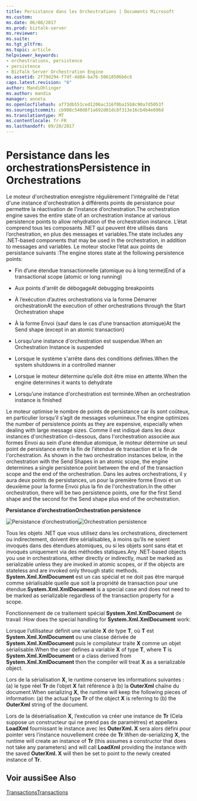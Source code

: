 ```yaml
---
title: Persistance dans les Orchestrations | Documents Microsoft
ms.custom: 
ms.date: 06/08/2017
ms.prod: biztalk-server
ms.reviewer: 
ms.suite: 
ms.tgt_pltfrm: 
ms.topic: article
helpviewer_keywords:
- orchestrations, persistence
- persistence
- BizTalk Server Orchestration Engine
ms.assetid: 2f79d294-f7df-4d84-ba76-50618506b6c6
caps.latest.revision: "6"
author: MandiOhlinger
ms.author: mandia
manager: anneta
ms.openlocfilehash: af73db551ced1206ac316f0ba15b8c90a7d5053f
ms.sourcegitcommit: cb908c540d8f1a692d01dc8f313e16cb4b4e696d
ms.translationtype: MT
ms.contentlocale: fr-FR
ms.lasthandoff: 09/20/2017
---
```

# <a name="persistence-in-orchestrations"></a><span data-ttu-id="acbb1-102">Persistance dans les orchestrations</span><span class="sxs-lookup"><span data-stu-id="acbb1-102">Persistence in Orchestrations</span></span>
<span data-ttu-id="acbb1-103">Le moteur d'orchestration enregistre régulièrement l'intégralité de l'état d'une instance d'orchestration à différents points de persistance pour permettre la réactivation de l’instance d’orchestration.</span><span class="sxs-lookup"><span data-stu-id="acbb1-103">The orchestration engine saves the entire state of an orchestration instance at various persistence points to allow rehydration of the orchestration instance.</span></span> <span data-ttu-id="acbb1-104">L’état comprend tous les composants .NET qui peuvent être utilisés dans l’orchestration, en plus des messages et variables.</span><span class="sxs-lookup"><span data-stu-id="acbb1-104">The state includes any .NET-based components that may be used in the orchestration, in addition to messages and variables.</span></span> <span data-ttu-id="acbb1-105">Le moteur stocke l’état aux points de persistance suivants :</span><span class="sxs-lookup"><span data-stu-id="acbb1-105">The engine stores state at the following persistence points:</span></span>  
  
-   <span data-ttu-id="acbb1-106">Fin d’une étendue transactionnelle (atomique ou à long terme)</span><span class="sxs-lookup"><span data-stu-id="acbb1-106">End of a transactional scope (atomic or long running)</span></span>  
  
-   <span data-ttu-id="acbb1-107">Aux points d'arrêt de débogage</span><span class="sxs-lookup"><span data-stu-id="acbb1-107">At debugging breakpoints</span></span>  
  
-   <span data-ttu-id="acbb1-108">À l’exécution d’autres orchestrations via la forme Démarrer orchestration</span><span class="sxs-lookup"><span data-stu-id="acbb1-108">At the execution of other orchestrations through the Start Orchestration shape</span></span>  
  
-   <span data-ttu-id="acbb1-109">À la forme Envoi (sauf dans le cas d’une transaction atomique)</span><span class="sxs-lookup"><span data-stu-id="acbb1-109">At the Send shape (except in an atomic transaction)</span></span>  
  
-   <span data-ttu-id="acbb1-110">Lorsqu’une instance d'orchestration est suspendue.</span><span class="sxs-lookup"><span data-stu-id="acbb1-110">When an Orchestration Instance is suspended</span></span>  
  
-   <span data-ttu-id="acbb1-111">Lorsque le système s'arrête dans des conditions définies.</span><span class="sxs-lookup"><span data-stu-id="acbb1-111">When the system shutdowns in a controlled manner</span></span>  
  
-   <span data-ttu-id="acbb1-112">Lorsque le moteur détermine qu’elle doit être mise en attente.</span><span class="sxs-lookup"><span data-stu-id="acbb1-112">When the engine determines it wants to dehydrate</span></span>  
  
-   <span data-ttu-id="acbb1-113">Lorsqu’une instance d'orchestration est terminée.</span><span class="sxs-lookup"><span data-stu-id="acbb1-113">When an orchestration instance is finished</span></span>  
  
 <span data-ttu-id="acbb1-114">Le moteur optimise le nombre de points de persistance car ils sont coûteux, en particulier lorsqu’il s’agit de messages volumineux.</span><span class="sxs-lookup"><span data-stu-id="acbb1-114">The engine optimizes the number of persistence points as they are expensive, especially when dealing with large message sizes.</span></span> <span data-ttu-id="acbb1-115">Comme il est indiqué dans les deux instances d'orchestration ci-dessous, dans l'orchestration associée aux formes Envoi au sein d’une étendue atomique, le moteur détermine un seul point de persistance entre la fin de l'étendue de transaction et la fin de l'orchestration. </span><span class="sxs-lookup"><span data-stu-id="acbb1-115">As shown in the two orchestration instances below, in the orchestration with the Send Shapes in an atomic scope, the engine determines a single persistence point between the end of the transaction scope and the end of the orchestration.</span></span> <span data-ttu-id="acbb1-116">Dans les autres orchestrations, il y aura deux points de persistances, un pour la première forme Envoi et un deuxième pour la forme Envoi plus la fin de l'orchestration.</span><span class="sxs-lookup"><span data-stu-id="acbb1-116">In the other orchestration, there will be two persistence points, one for the first Send shape and the second for the Send shape plus end of the orchestration.</span></span>  
  
 <span data-ttu-id="acbb1-117">**Persistance d’orchestration**</span><span class="sxs-lookup"><span data-stu-id="acbb1-117">**Orchestration persistence**</span></span>  
  
 <span data-ttu-id="acbb1-118">![Persistance d’orchestration](../core/media/bts-trans-orch-fig2.gif "BTS_Trans_Orch_Fig2")</span><span class="sxs-lookup"><span data-stu-id="acbb1-118">![Orchestration persistence](../core/media/bts-trans-orch-fig2.gif "BTS_Trans_Orch_Fig2")</span></span>  
  
 <span data-ttu-id="acbb1-119">Tous les objets .NET que vous utilisez dans les orchestrations, directement ou indirectement, doivent être sérialisables, à moins qu’ils ne soient invoqués dans des étendues atomiques, ou si les objets sont sans état et invoqués uniquement via des méthodes statiques.</span><span class="sxs-lookup"><span data-stu-id="acbb1-119">Any .NET-based objects you use in orchestrations, either directly or indirectly, must be marked as serializable unless they are invoked in atomic scopes, or if the objects are stateless and are invoked only through static methods.</span></span> <span data-ttu-id="acbb1-120">**System.Xml.XmlDocument** est un cas spécial et ne doit pas être marqué comme sérialisable quelle que soit la propriété de transaction pour une étendue.</span><span class="sxs-lookup"><span data-stu-id="acbb1-120">**System.Xml.XmlDocument** is a special case and does not need to be marked as serializable regardless of the transaction property for a scope.</span></span>  
  
 <span data-ttu-id="acbb1-121">Fonctionnement de ce traitement spécial **System.Xml.XmlDocument** de travail :</span><span class="sxs-lookup"><span data-stu-id="acbb1-121">How does the special handling for **System.Xml.XmlDocument** work:</span></span>  
  
 <span data-ttu-id="acbb1-122">Lorsque l’utilisateur définit une variable **X** de type **T**, où **T** est **System.Xml.XmlDocument** ou une classe dérivée de  **System.Xml.XmlDocument** puis le compilateur traite **X** comme un objet sérialisable.</span><span class="sxs-lookup"><span data-stu-id="acbb1-122">When the user defines a variable **X** of type **T**, where **T** is **System.Xml.XmlDocument** or a class derived from **System.Xml.XmlDocument** then the compiler will treat **X** as a serializable object.</span></span>  
  
 <span data-ttu-id="acbb1-123">Lors de la sérialisation **X**, le runtime conserve les informations suivantes : (a) le type réel **Tr** de l’objet **X** fait référence à (b) la  **OuterXml** chaîne du document.</span><span class="sxs-lookup"><span data-stu-id="acbb1-123">When serializing **X**, the runtime will keep the following pieces of information: (a) the actual type **Tr** of the object **X** is referring to (b) the **OuterXml** string of the document.</span></span>  
  
 <span data-ttu-id="acbb1-124">Lors de la désérialisation **X**, l’exécution va créer une instance de **Tr** (Cela suppose un constructeur qui ne prend pas de paramètres) et appellera **LoadXml** fournissant le instance avec les **OuterXml.  X** sera alors défini pour pointer vers l’instance nouvellement créée de **Tr**.</span><span class="sxs-lookup"><span data-stu-id="acbb1-124">When de-serializing **X**, the runtime will create an instance of **Tr** (this assumes a constructor that does not take any parameters) and will call **LoadXml** providing the instance with the saved **OuterXml.  X** will then be set to point to the newly created instance of **Tr**.</span></span>  
  
## <a name="see-also"></a><span data-ttu-id="acbb1-125">Voir aussi</span><span class="sxs-lookup"><span data-stu-id="acbb1-125">See Also</span></span>  
 [<span data-ttu-id="acbb1-126">Transactions</span><span class="sxs-lookup"><span data-stu-id="acbb1-126">Transactions</span></span>](../core/transactions.md)